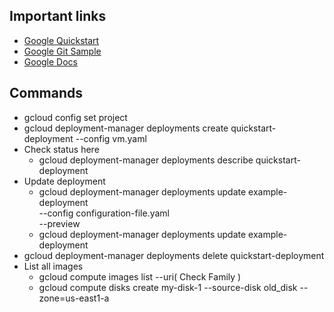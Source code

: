 ## Important links
* [Google Quickstart](https://cloud.google.com/deployment-manager/docs/manage-cloud-resources-deployment)
* [Google Git Sample](https://github.com/GoogleCloudPlatform/deploymentmanager-samples/blob/33f4cb46e9980811c0d5a8f14f2f514efb4a8abc/examples/v2/build_configuration/vm.yaml)
* [Google Docs](https://cloud.google.com/deployment-manager/docs/configuration)

## Commands 
* gcloud config set project
* gcloud deployment-manager deployments create quickstart-deployment --config vm.yaml
* Check status here 
    * gcloud deployment-manager deployments describe quickstart-deployment
* Update deployment 
    * gcloud deployment-manager deployments update example-deployment \
    --config configuration-file.yaml \
    --preview
    * gcloud deployment-manager deployments update example-deployment
* gcloud deployment-manager deployments delete quickstart-deployment
* List all images 
    * gcloud compute images list --uri( Check Family )
    * gcloud compute disks create my-disk-1 --source-disk old_disk --zone=us-east1-a